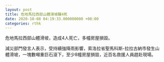 ```yaml
---
layout: post
title: 危地馬拉西部山體滑坡釀4死
date: 2020-10-08 04:19:33.000000000 +08:00
categories: rthk
---
```


危地馬拉西部山體滑坡，造成4人死亡，多幢房屋損毀。

減災部門發言人表示，受持續強降雨影響，索洛拉省聖馬科斯-拉拉古納市發生山體滑坡，一塊數噸重巨石滾下，至少8幢房屋損毀，近百名救援人員趕赴現場。
